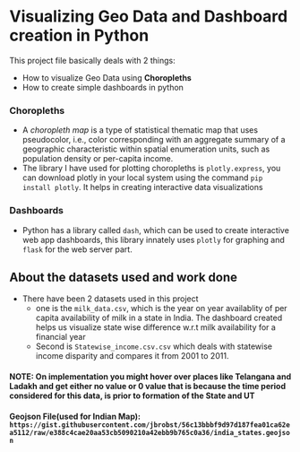 # Visualizing Geo Data and Dashboard creation in Python

This project file basically deals with 2 things:
- How to visualize Geo Data using **Choropleths**
- How to create simple dashboards in python

### Choropleths
- A *choropleth map* is a type of statistical thematic map that uses pseudocolor, i.e., color corresponding with an aggregate summary of a geographic characteristic within spatial enumeration units, such as population density or per-capita income.
- The library I have used for plotting choropleths is `plotly.express`, you can download plotly in your local system using the command `pip install plotly`. It helps in creating interactive data visualizations 
### Dashboards 
- Python has a library called `dash`, which can be used to create interactive web app dashboards, this library innately uses `plotly` for graphing and `flask` for the web server part.

## About the datasets used and work done
- There have been 2 datasets used in this project 
  - one is the `milk_data.csv`, which is the year on year availablity of per capita availability of milk in a state in India. The dashboard created helps us visualize state wise difference w.r.t milk availability for a financial year
  - Second is `Statewise_income.csv.csv` which deals with statewise income disparity and compares it from 2001 to 2011.
  
 #### NOTE: On implementation you might hover over places like Telangana and Ladakh and get either no value or 0 value that is because the time period considered for this data, is prior to formation of the State and UT
 #### **Geojson File**(used for Indian Map): `https://gist.githubusercontent.com/jbrobst/56c13bbbf9d97d187fea01ca62ea5112/raw/e388c4cae20aa53cb5090210a42ebb9b765c0a36/india_states.geojson`
